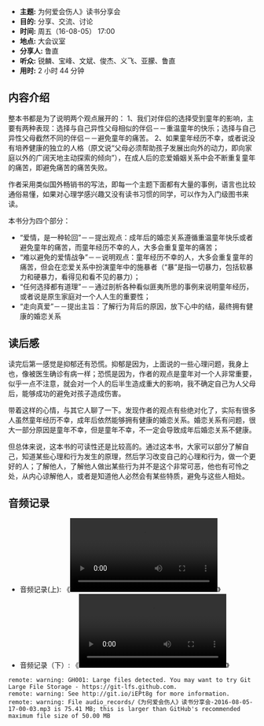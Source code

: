 - **主题:** 为何爱会伤人》读书分享会
- **目的:** 分享、交流、讨论
- **时间:** 周五（16-08-05） 17:00
- **地点:** 大会议室
- **分享人:** 鲁直
- **听众:** 锐麟、宝峰、文斌、俊杰、义飞、亚朦、鲁直
- **用时:** 2 小时 44 分钟

## 内容介绍

整本书都是为了说明两个观点展开的：
1、我们对伴侣的选择受到童年的影响，主要有两种表现：选择与自己异性父母相似的伴侣－－重温童年的快乐；选择与自己异性父母截然不同的伴侣－－避免童年的痛苦。
2、如果童年经历不幸，或者说没有培养健康的独立的人格（原文说“父母必须帮助孩子发展出向外的动力，即向家庭以外的广阔天地主动探索的倾向”），在成人后的恋爱婚姻关系中会不断重复童年的痛苦，即避免痛苦的痛苦失败。

作者采用类似国外畅销书的写法，即每一个主题下面都有大量的事例，语言也比较通俗易懂，如果对心理学感兴趣又没有读书习惯的同学，可以作为入门级图书来读。

本书分为四个部分：

- “爱情，是一种轮回”－－提出观点：成年后的婚恋关系遵循重温童年快乐或者避免童年的痛苦，而童年经历不幸的人，大多会重复童年的痛苦；
- “难以避免的爱情战争”－－说明观点：童年经历不幸的人，大多会重复童年的痛苦，但会在恋爱关系中扮演童年中的施暴者（“暴”是指一切暴力，包括软暴力和硬暴力，看得见和看不见的暴力）；
- “任何选择都有道理”－－通过剖析各种看似匪夷所思的事例来说明童年经历，或者说是原生家庭对一个人人生的重要性；
- “走向真爱”－－提出主旨：了解行为背后的原因，放下心中的结，最终拥有健康的婚恋关系

## 读后感

读完后第一感觉是抑郁还有恐慌。抑郁是因为，上面说的一些心理问题，我身上也，像被医生确诊有病一样；恐慌是因为，作者的观点是童年对一个人非常重要，似乎一点不注意，就会对一个人的后半生造成重大的影响，我不确定自己为人父母后，能够成功的避免对孩子造成伤害。

带着这样的心情，与其它人聊了一下。发现作者的观点有些绝对化了，实际有很多人虽然童年经历不幸，成年后依然能够拥有健康的婚恋关系。婚恋关系有问题，很大一部分原因是童年不幸，但是童年不幸，不一定会导致成年后婚恋关系不健康。

但总体来说，这本书的可读性还是比较高的。通过这本书，大家可以部分了解自己，知道某些心理和行为发生的原理，然后学习改变自己的心理和行为，做一个更好的人；了解他人，了解他人做出某些行为并不是这个非常可恶，他也有可怜之处，从内心谅解他人，或者是知道他人必然会有某些特质，避免与这些人相处。

## 音频记录

- 音频记录(上): 《![《为何爱会伤人》读书分享会](audio_records/《为何爱会伤人》读书分享会-2016-08-05-17-00-03-part1.mov)》
- 音频记录（下）: 《![《为何爱会伤人》读书分享会](audio_records/《为何爱会伤人》读书分享会-2016-08-05-17-00-03-part2.mov)》

```
remote: warning: GH001: Large files detected. You may want to try Git Large File Storage - https://git-lfs.github.com.
remote: warning: See http://git.io/iEPt8g for more information.
remote: warning: File audio_records/《为何爱会伤人》读书分享会-2016-08-05-17-00-03.mp3 is 75.41 MB; this is larger than GitHub's recommended maximum file size of 50.00 MB
```

